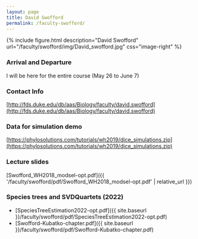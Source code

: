 ```yaml
---
layout: page
title: David Swofford
permalink: /faculty-swofford/
---
```

{% include figure.html description="David Swofford" url="/faculty/swofford/img/David_swofford.jpg" css="image-right" %}

### Arrival and Departure

I will be here for the entire course (May 26 to June 7)

### Contact Info
[http://fds.duke.edu/db/aas/Biology/faculty/david.swofford](http://fds.duke.edu/db/aas/Biology/faculty/david.swofford)

### Data for simulation demo
[https://phylosolutions.com/tutorials/wh2019/dice_simulations.zip](https://phylosolutions.com/tutorials/wh2019/dice_simulations.zip)

### Lecture slides

[Swofford_WH2018_modsel-opt.pdf]({{ '/faculty/swofford/pdf/Swofford_WH2018_modsel-opt.pdf' | relative_url }})

### Species trees and SVDQuartets (2022)

* [SpeciesTreeEstimation2022-opt.pdf]({{ site.baseurl }}/faculty/swofford/pdf/SpeciesTreeEstimation2022-opt.pdf)
* [Swofford-Kubatko-chapter.pdf]({{ site.baseurl }}/faculty/swofford/pdf/Swofford-Kubatko-chapter.pdf)

